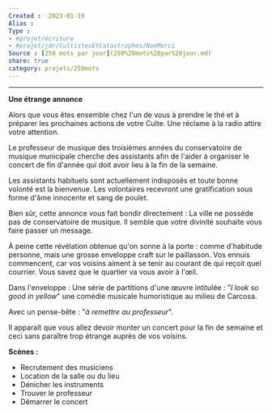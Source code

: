 ```yaml
---
Created :  2023-01-19
Alias :
Type : 
- #projet/écriture
- #projet/jdr/CultistesEtCatastrophes/NonMerci 
Source : [250 mots par jour](250%20mots%20par%20jour.md)
share: true
category: projets/250mots
---
```



***

**Une étrange annonce**

Alors que vous êtes ensemble chez l'un de vous à prendre le thé et à préparer les prochaines actions de votre Culte. Une réclame à la radio attire votre attention.

Le professeur de musique des troisièmes années du conservatoire de musique municipale cherche des assistants afin de l'aider à organiser le concert de fin d'année qui doit avoir lieu à la fin de la semaine. 

Les assistants habituels sont actuellement indisposés et toute bonne volonté est la bienvenue. Les volontaires recevront une gratification sous forme d'âme innocente et sang de poulet.

Bien sûr, cette annonce vous fait bondir directement : La ville ne possède pas de conservatoire de musique. Il semble que votre divinité souhaite vous faire passer un message.

À peine cette révélation obtenue qu'on sonne à la porte : comme d'habitude personne, mais une grosse enveloppe craft sur le paillasson. Vos ennuis commencent, car vos voisins aiment à se tenir au courant de qui reçoit quel courrier. Vous savez que le quartier va vous avoir à l'œil.

Dans l'enveloppe : Une série de partitions d'une œuvre intitulée : "*I look so good in yellow*" une comédie musicale humoristique au milieu de Carcosa. 

Avec un pense-bête : "*à remettre au professeur*".

Il apparaît que vous allez devoir monter un concert pour la fin de semaine et ceci sans paraître trop étrange auprès de vos voisins.

**Scènes :**
- Recrutement des musiciens
- Location de la salle ou du lieu
- Dénicher les instruments 
-  Trouver le professeur 
- Démarrer le concert